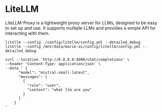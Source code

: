 

# LiteLLM

LiteLLM-Proxy is a lightweight proxy server for LLMs, designed to be easy to set up and use. It supports multiple LLMs and provides a simple API for interacting with them.


```shell
litellm --config ./config/litellm/config.yml --detailed_debug
litellm --config /mnt/data/marie-ai/config/litellm/config.yml --detailed_debug
```

```shell
curl --location 'http://0.0.0.0:4000/chat/completions' \
--header 'Content-Type: application/json' \
--data ' {
      "model": "mistral-small-latest",
      "messages": [
        {
          "role": "user",
          "content": "what llm are you"
        }
      ]
    }
'
```

